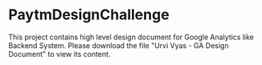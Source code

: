 # PaytmDesignChallenge

This project contains high level design document for Google Analytics like Backend System.
Please download the file "Urvi Vyas - GA Design Document" to view its content.
